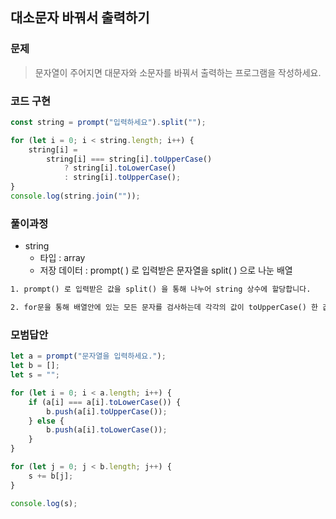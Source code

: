 ## 대소문자 바꿔서 출력하기

### 문제

> 문자열이 주어지면 대문자와 소문자를 바꿔서 출력하는 프로그램을 작성하세요.

### 코드 구현

```js
const string = prompt("입력하세요").split("");

for (let i = 0; i < string.length; i++) {
    string[i] =
        string[i] === string[i].toUpperCase()
            ? string[i].toLowerCase()
            : string[i].toUpperCase();
}
console.log(string.join(""));
```

### 풀이과정

-   string
    -   타입 : array
    -   저장 데이터 : prompt( ) 로 입력받은 문자열을 split( ) 으로 나눈 배열

```txt
1. prompt() 로 입력받은 값을 split() 을 통해 나누어 string 상수에 할당합니다.

2. for문을 통해 배열안에 있는 모든 문자를 검사하는데 각각의 값이 toUpperCase() 한 값과 같다면 toLowerCase()를 이용해 소문자로 만들고, 그렇게 않다면 toUpperCase()를 통해 대문자로 변환해줍니다.

```

### 모범답안

```js
let a = prompt("문자열을 입력하세요.");
let b = [];
let s = "";

for (let i = 0; i < a.length; i++) {
    if (a[i] === a[i].toLowerCase()) {
        b.push(a[i].toUpperCase());
    } else {
        b.push(a[i].toLowerCase());
    }
}

for (let j = 0; j < b.length; j++) {
    s += b[j];
}

console.log(s);
```
